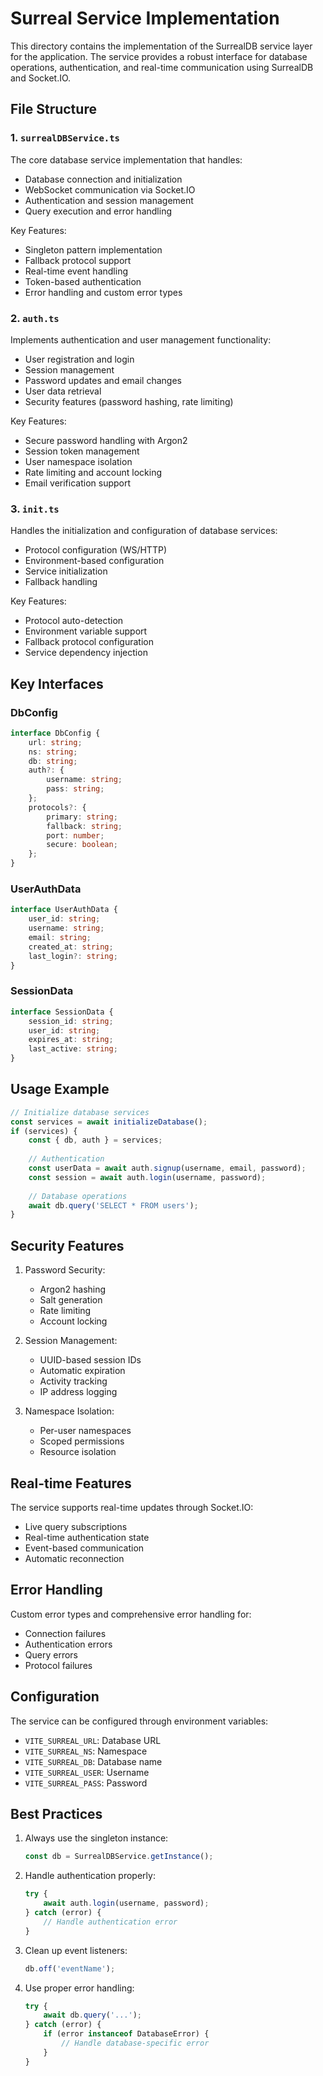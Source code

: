 # Surreal Service Implementation

This directory contains the implementation of the SurrealDB service layer for the application. The service provides a robust interface for database operations, authentication, and real-time communication using SurrealDB and Socket.IO.

## File Structure

### 1. `surrealDBService.ts`
The core database service implementation that handles:
- Database connection and initialization
- WebSocket communication via Socket.IO
- Authentication and session management
- Query execution and error handling

Key Features:
- Singleton pattern implementation
- Fallback protocol support
- Real-time event handling
- Token-based authentication
- Error handling and custom error types

### 2. `auth.ts`
Implements authentication and user management functionality:
- User registration and login
- Session management
- Password updates and email changes
- User data retrieval
- Security features (password hashing, rate limiting)

Key Features:
- Secure password handling with Argon2
- Session token management
- User namespace isolation
- Rate limiting and account locking
- Email verification support

### 3. `init.ts`
Handles the initialization and configuration of database services:
- Protocol configuration (WS/HTTP)
- Environment-based configuration
- Service initialization
- Fallback handling

Key Features:
- Protocol auto-detection
- Environment variable support
- Fallback protocol configuration
- Service dependency injection

## Key Interfaces

### DbConfig
```typescript
interface DbConfig {
    url: string;
    ns: string;
    db: string;
    auth?: {
        username: string;
        pass: string;
    };
    protocols?: {
        primary: string;
        fallback: string;
        port: number;
        secure: boolean;
    };
}
```

### UserAuthData
```typescript
interface UserAuthData {
    user_id: string;
    username: string;
    email: string;
    created_at: string;
    last_login?: string;
}
```

### SessionData
```typescript
interface SessionData {
    session_id: string;
    user_id: string;
    expires_at: string;
    last_active: string;
}
```

## Usage Example

```typescript
// Initialize database services
const services = await initializeDatabase();
if (services) {
    const { db, auth } = services;
    
    // Authentication
    const userData = await auth.signup(username, email, password);
    const session = await auth.login(username, password);
    
    // Database operations
    await db.query('SELECT * FROM users');
}
```

## Security Features

1. Password Security:
   - Argon2 hashing
   - Salt generation
   - Rate limiting
   - Account locking

2. Session Management:
   - UUID-based session IDs
   - Automatic expiration
   - Activity tracking
   - IP address logging

3. Namespace Isolation:
   - Per-user namespaces
   - Scoped permissions
   - Resource isolation

## Real-time Features

The service supports real-time updates through Socket.IO:
- Live query subscriptions
- Real-time authentication state
- Event-based communication
- Automatic reconnection

## Error Handling

Custom error types and comprehensive error handling for:
- Connection failures
- Authentication errors
- Query errors
- Protocol failures

## Configuration

The service can be configured through environment variables:
- `VITE_SURREAL_URL`: Database URL
- `VITE_SURREAL_NS`: Namespace
- `VITE_SURREAL_DB`: Database name
- `VITE_SURREAL_USER`: Username
- `VITE_SURREAL_PASS`: Password

## Best Practices

1. Always use the singleton instance:
   ```typescript
   const db = SurrealDBService.getInstance();
   ```

2. Handle authentication properly:
   ```typescript
   try {
       await auth.login(username, password);
   } catch (error) {
       // Handle authentication error
   }
   ```

3. Clean up event listeners:
   ```typescript
   db.off('eventName');
   ```

4. Use proper error handling:
   ```typescript
   try {
       await db.query('...');
   } catch (error) {
       if (error instanceof DatabaseError) {
           // Handle database-specific error
       }
   }
   ```
